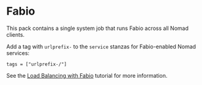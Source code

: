 # Fabio

This pack contains a single system job that runs Fabio across all Nomad clients.

Add a tag with `urlprefix-` to the `service` stanzas for Fabio-enabled Nomad services:

```
tags = ["urlprefix-/"]
```

See the [Load Balancing with Fabio](https://learn.hashicorp.com/tutorials/nomad/load-balancing-fabio) tutorial for more information.
